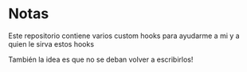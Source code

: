 # Notas

Este repositorio contiene varios custom hooks para ayudarme a mi y a quien le sirva estos hooks

También la idea es que no se deban volver a escribirlos!